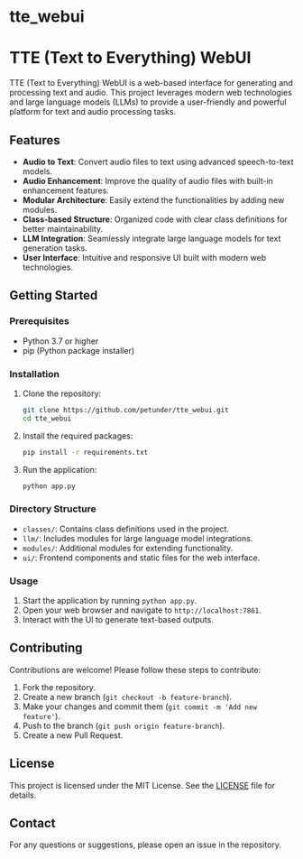 # tte_webui
# TTE (Text to Everything) WebUI

TTE (Text to Everything) WebUI is a web-based interface for generating and processing text and audio. This project leverages modern web technologies and large language models (LLMs) to provide a user-friendly and powerful platform for text and audio processing tasks.

## Features

- **Audio to Text**: Convert audio files to text using advanced speech-to-text models.
- **Audio Enhancement**: Improve the quality of audio files with built-in enhancement features.
- **Modular Architecture**: Easily extend the functionalities by adding new modules.
- **Class-based Structure**: Organized code with clear class definitions for better maintainability.
- **LLM Integration**: Seamlessly integrate large language models for text generation tasks.
- **User Interface**: Intuitive and responsive UI built with modern web technologies.

## Getting Started

### Prerequisites

- Python 3.7 or higher
- pip (Python package installer)

### Installation

1. Clone the repository:
    ```sh
    git clone https://github.com/petunder/tte_webui.git
    cd tte_webui
    ```

2. Install the required packages:
    ```sh
    pip install -r requirements.txt
    ```

3. Run the application:
    ```sh
    python app.py
    ```

### Directory Structure

- `classes/`: Contains class definitions used in the project.
- `llm/`: Includes modules for large language model integrations.
- `modules/`: Additional modules for extending functionality.
- `ui/`: Frontend components and static files for the web interface.

### Usage

1. Start the application by running `python app.py`.
2. Open your web browser and navigate to `http://localhost:7861`.
3. Interact with the UI to generate text-based outputs.

## Contributing

Contributions are welcome! Please follow these steps to contribute:

1. Fork the repository.
2. Create a new branch (`git checkout -b feature-branch`).
3. Make your changes and commit them (`git commit -m 'Add new feature'`).
4. Push to the branch (`git push origin feature-branch`).
5. Create a new Pull Request.

## License

This project is licensed under the MIT License. See the [LICENSE](LICENSE) file for details.

## Contact

For any questions or suggestions, please open an issue in the repository.

